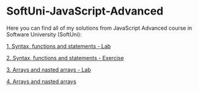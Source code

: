 # SoftUni-JavaScript-Advanced


Here you can find all of my solutions from JavaScript Advanced course in Software University (SoftUni):

[1. Syntax, functions and statements - Lab](https://github.com/Vaseto28/SoftUni-JavaScript-Advanced/tree/main/Syntax%2C%20Functions%20and%20Statements%20-%20Lab)

[2. Syntax, functions and statements - Exercise](https://github.com/Vaseto28/SoftUni-JavaScript-Advanced/tree/main/Syntax%2C%20Functions%20and%20statements%20-%20Exercise)

[3. Arrays and nasted arrays - Lab](https://github.com/Vaseto28/SoftUni-JavaScript-Advanced/tree/main/Arrays%20and%20nasted%20arrays%20-%20Lab)

[4. Arrays and nasted arrays](https://github.com/Vaseto28/SoftUni-JavaScript-Advanced/tree/main/Arrays%20and%20nasted%20arrays%20-%20Exercise)
